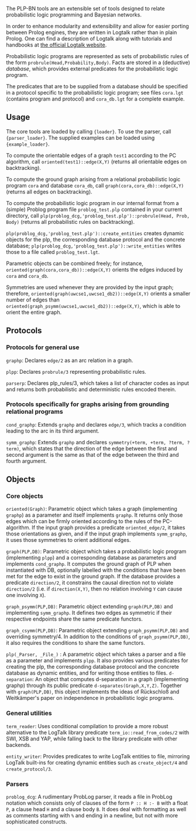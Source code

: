 The PLP-BN tools are an extensible set of tools designed to relate probabilistic logic programming and Bayesian networks.

In order to enhance modularity and extensibility and allow for easier porting between Prolog engines, they are written in Logtalk rather than in plain Prolog.
One can find a description of Logtalk along with tutorials and handbooks at [the official Logtalk website](www.logtalk.org).

Probabilistic logic programs are represented as sets of probabilistic rules of the form `probrule(Head,Probability,Body)`.
Facts are stored in a (deductive) *database*, which provides external predicates for the probabilistic logic program.

The predicates that are to be supplied from a database should be specified in a protocol specific to the probabilistic logic program; see files `cora.lgt` (contains program and protocol) and `cora_db.lgt` for a complete example.

## Usage
The core tools are loaded by calling `{loader}`. To use the parser, call `{parser_loader}`. The supplied examples can be loaded using `{example_loader}`.

To compute the orientable edges of a graph `test1` according to the PC algorithm, call `oriented(test1)::edge(X,Y)` (returns all orientable edges on backtracking).

To compute the ground graph arising from a relational probabilistic logic program `cora` and database `cora_db`, call `graph(cora,cora_db)::edge(X,Y)` (returns all edges on backtracking).

To compute the probabilistic logic program in our internal format from a (simple) Problog program file `problog_test.plp` contained in your current directory, call `plp(problog_dcg,'problog_test.plp')::probrule(Head, Prob, Body)` (returns all probabilistic rules on backtracking).

`plp(problog_dcg,'problog_test.plp')::create_entities` creates dynamic objects for the plp, the corresponding database protocol and the concrete database;
`plp(problog_dcg,'problog_test.plp')::write_entities` writes those to a file called `problog_test.lgt`.


Parametric objects can be combined freely; for instance, `oriented(graph(cora,cora_db))::edge(X,Y)` orients the edges induced by  `cora` and `cora_db`.

Symmetries are used whenever they are provided by the input graph; therefore, `oriented(graph(uwcse1,uwcse1_db2))::edge(X,Y)` orients a smaller number of edges than  `oriented(graph_psymm(uwcse1,uwcse1_db2))::edge(X,Y)`, which is able to orient the entire graph.

## Protocols

### Protocols for general use
`graphp`: Declares `edge/2` as an arc relation in a graph.

`plpp`: Declares `probrule/3` representing probabilistic rules.

`parserp`: Declares plp_rules/3, which takes a list of character codes as input and returns both probabilistic and deterministic rules encoded therein.

### Protocols specifically for graphs arising from grounding relational programs
`cond_graphp`: Extends `graphp` and declares `edge/3`, which tracks a condition leading to the arc in its third argument.

`symm_graphp`: Extends `graphp` and declares `symmetry(+term, +term, ?term, ?term)`, which states that the direction of the edge between the first and second argument is the same as that of the edge between the third and fourth argument.

## Objects

### Core objects

`oriented(Graph)`: Parametric object which takes a graph (implementing `graphp`) as a parameter and itself implements `graphp`. It returns only those edges which can be firmly oriented according to the rules of the PC-algorithm. If the input graph provides a predicate `oriented_edge/2`, it takes those orientations as given, and if the input graph implements `symm_graphp`, it uses those symmetries to orient additional edges.

`graph(PLP,DB)`: Parametric object which takes a probabilistic logic program (implementing `plpp`) and a corresponding database as parameters and implements `cond_graphp`. It computes the ground graph of PLP when instantiated with DB, optionally labelled with the conditions that have been met for the edge to exist in the ground graph. If the database provides a predicate `direction/2`, it constrains the causal direction not to violate `direction/2` (i.e. if `direction(X,Y)`, then no relation involving `Y` can cause one involving `X`). 

`graph_psymm(PLP,DB)`: Parametric object extending `graph(PLP,DB)` and implementing `symm_graphp`. It defines two edges as symmetric if their respective endpoints share the same predicate functors.

`graph_csymm(PLP,DB)`: Parametric object extending `graph_psymm(PLP,DB)` and overriding symmetry/4. In addition to the conditions of `graph_psymm(PLP,DB)`, it also requires the conditions to share the same functors.

`plp(_Parser, _File_)` : A parametric object which takes a parser and a file as a parameter and implements `plpp`. It also provides various predicates for creating the plp, the corresponding database protocol and the concrete database as dynamic entities, and for writing those entities to files.
`d-separation`: An object that computes d-separation in a graph (implementing graphp) through its public predicate `d-separates(Graph,X,Y,Z)`. Together with `graph(PLP,DB)`, this object implements the ideas of Rückschloß and Weitkämper's paper on independence in probabilistic logic programs.

### General utilities
`term_reader`: Uses conditional compilation to provide a more robust alternative to the LogTalk library predicate `term_io::read_from_codes/2` with SWI, XSB and YAP, while falling back to the library predicate with other backends.

`entity_writer`: Provides predicates to write LogTalk entities to file, mirroring LogTalk built-ins for creating dynamic entities such as `create_object/4` and `create_protocol/3`.

### Parsers
`problog_dcg`: A rudimentary ProbLog parser, it reads a file in ProbLog notation which consists only of clauses of the form `P :: H :- B` with a float `P`, a clause head `H` and a clause body `B`. It does deal with formatting as well as comments starting with `%` and ending in a newline, but not with more sophisticated constructs.


